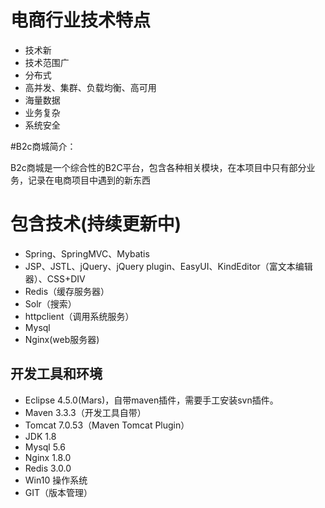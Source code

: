 # 电商行业技术特点

* 技术新
* 技术范围广
* 分布式
* 高并发、集群、负载均衡、高可用
* 海量数据
* 业务复杂
* 系统安全

#B2c商城简介：

B2c商城是一个综合性的B2C平台，包含各种相关模块，在本项目中只有部分业务，记录在电商项目中遇到的新东西

# 包含技术(持续更新中)

* Spring、SpringMVC、Mybatis
* JSP、JSTL、jQuery、jQuery plugin、EasyUI、KindEditor（富文本编辑器）、CSS+DIV
* Redis（缓存服务器）
* Solr（搜索）
* httpclient（调用系统服务）
* Mysql
* Nginx(web服务器)

## 开发工具和环境

* Eclipse 4.5.0(Mars)，自带maven插件，需要手工安装svn插件。
* Maven 3.3.3（开发工具自带）
* Tomcat 7.0.53（Maven Tomcat Plugin）
* JDK 1.8
* Mysql 5.6
* Nginx 1.8.0
* Redis 3.0.0
* Win10 操作系统
* GIT（版本管理）
